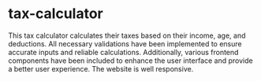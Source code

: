 # tax-calculator

This tax calculator calculates their taxes based on their income, age, and deductions. All necessary validations have been implemented to ensure accurate inputs and reliable calculations. Additionally, various frontend components have been included to enhance the user interface and provide a better user experience. The website is well responsive.
